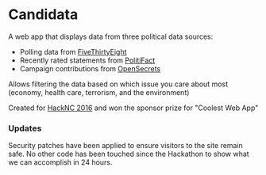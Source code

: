 # Candidata
A web app that displays data from three political data sources:

* Polling data from [FiveThirtyEight](https://fivethirtyeight.com/)
* Recently rated statements from [PolitiFact](https://www.politifact.com/)
* Campaign contributions from [OpenSecrets](http://www.opensecrets.org/)

Allows filtering the data based on which issue you care about most (economy, health care, terrorism, and the environment)

Created for [HackNC 2016](https://devpost.com/software/candidata) and won the sponsor prize for "Coolest Web App"

### Updates

Security patches have been applied to ensure visitors to the site remain safe. 
No other code has been touched since the Hackathon to show what we can accomplish in 24 hours. 
